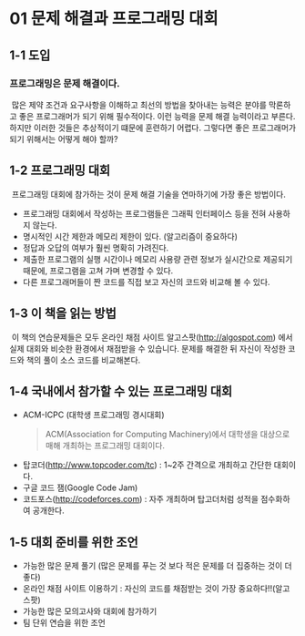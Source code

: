 # 01 문제 해결과 프로그래밍 대회
## 1-1 도입
### 프로그래밍은 문제 해결이다.
&nbsp;많은 제약 조건과 요구사항을 이해하고 최선의 방법을 찾아내는 능력은 분야를 막론하고 좋은 프로그래머가 되기 위해 필수적이다. 이런 능력을 문제 해결 능력이라고 부른다.  하지만 이러한 것들은 추상적이기 떄문에 훈련하기 어렵다.   그렇다면 좋은 프로그래머가 되기 위해서는 어떻게 해야 할까?

## 1-2 프로그래밍 대회
&nbsp;프로그래밍 대회에 참가하는 것이 문제 해결 기술을 연마하기에 가장 좋은 방법이다.

* 프로그래밍 대회에서 작성하는 프로그램들은 그래픽 인터페이스 등을 전혀 사용하지 않는다.
* 명시적인 시간 제한과 메모리 제한이 있다. (알고리즘이 중요하다)
* 정답과 오답의 여부가 훨씬 명확히 가려진다.
* 제출한 프로그램의 실행 시간이나 메모리 사용량 관련 정보가 실시간으로 제공되기 때문에, 프로그램을 고쳐 가며 변경할 수 있다.
* 다른 프로그래머들이 짠 코드를 직접 보고 자신의 코드와 비교해 볼 수 있다.

## 1-3 이 책을 읽는 방법
&nbsp;이 책의 연습문제들은 모두 온라인 채점 사이트 알고스팟(http://algospot.com) 에서 실제 대회와 비슷한 환경에서 채점받을 수 있습니다.      문제를 해결한 뒤 자신이 작성한 코드와 책의 풀이 소스 코드를 비교해본다.

## 1-4 국내에서 참가할 수 있는 프로그래밍 대회
* ACM-ICPC (대학생 프로그래밍 경시대회)
  > ACM(Association for Computing Machinery)에서 대학생을 대상으로 매해 개최하는 프로그래밍 대회이다.
* 탑코더(http://www.topcoder.com/tc) : 1~2주 간격으로 개최하고 간단한 대회이다.
* 구글 코드 잼(Google Code Jam)
* 코드포스(http://codeforces.com) : 자주 개최하며 탑고더처럼 성적을 점수화하여 공개한다.

## 1-5 대회 준비를 위한 조언
* 가능한 많은 문제 풀기 (많은 문제를 푸는 것 보다 적은 문제를 더 집중하는 것이 더 좋다)
* 온라인 채점 사이트 이용하기 : 자신의 코드를 채점받는 것이 가장 중요하다!!(알고스팟)
* 가능한 많은 모의고사와 대회에 참가하기
* 팀 단위 연습을 위한 조언
